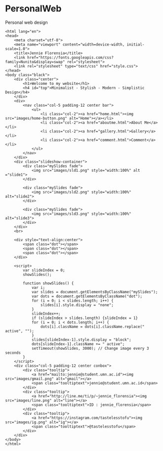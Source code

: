 # PersonalWeb
Personal web design
<!DOCTYPE html>
	<html lang="en">
	<head>
		<meta charset="utf-8">
		<meta name="viewport" content="width=device-width, initial-scale=1.0">
		<title>Jennie Florensia</title>
		<link href="https://fonts.googleapis.com/css?family=Nunito&display=swap" rel="stylesheet">
		<link rel="stylesheet" type="text/css" href="style.css">
	</head>
	<body class="black">
		<div class="center">
			<h1>Welcome to my website</h1>
			<h4 id="top">Minimalist - Stylish - Modern - Simplistic Design</h4>
		</div>
		<div>
			<nav class="col-5 padding-12 center bar">
				<ul>
					<li class="col-2"><a href="home.html"><img src="images/home-button.png" alt="Home"></a></li>
					<li class="col-2"><a href="aboutme.html">About Me</a></li>
					<li class="col-2"><a href="gallery.html">Gallery</a></li>
					<li class="col-2"><a href="comment.html">Comment</a></li>
				</ul>
			</nav>
		</div>
		<div class="slideshow-container">
			<div class="mySlides fade">
  				<img src="images/sld1.png" style="width:100%" alt ="slide1">
  			</div>

			<div class="mySlides fade">
  				<img src="images/sld2.png" style="width:100%" alt="slide2">
			</div>

			<div class="mySlides fade">
  				<img src="images/sld3.png" style="width:100%" alt="slide3">
			</div>
		</div>
		<br>

		<div style="text-align:center">
  			<span class="dot"></span> 
  			<span class="dot"></span> 
  			<span class="dot"></span> 
		</div>

		<script>
			var slideIndex = 0;
			showSlides();

			function showSlides() {
  				var i;
  				var slides = document.getElementsByClassName("mySlides");
  				var dots = document.getElementsByClassName("dot");
  				for (i = 0; i < slides.length; i++) {
    				slides[i].style.display = "none";  
  				}
  				slideIndex++;
  				if (slideIndex > slides.length) {slideIndex = 1}    
  				for (i = 0; i < dots.length; i++) {
    				dots[i].className = dots[i].className.replace(" active", "");
  				}
  				slides[slideIndex-1].style.display = "block";  
 				dots[slideIndex-1].className += " active";
  				setTimeout(showSlides, 3000); // Change image every 3 seconds
			}
		</script>
		<div class="col-5 padding-12 center conbox">
			<div class="tooltip">
				<a href="mailto:jennie@student.umn.ac.id"><img src="images/gmail.png" alt="gmail"></a>
				<span class="tooltiptext">jennie@student.umn.ac.id</span>
			</div>
			<div class="tooltip">
				<a href="http://line.me/ti/p/~jennie_florensia"><img src="images/line.png" alt="line"></a>
				<span class="tooltiptext">ID : jennie_florensia</span>
			</div>
			<div class="tooltip">
				<a href="https://instagram.com/tastelesstofu"><img src="images/ig.png" alt="ig"></a>
				<span class="tooltiptext">@tastelesstofu</span>
			</div>
		</div>
	</body>
	</html>
